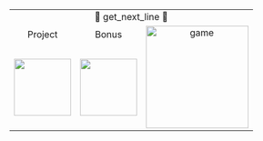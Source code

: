 <table>
  <tr>
    <td colspan="4" align="center">📝 get_next_line 📝</td>
  </tr>
  <tr>
    <td align="center">Project</td>
    <td align="center">Bonus</td>
    <td rowspan="2" align="center"><img width="180" alt="game" src="https://github.com/LLuisPP/42Cursus/assets/116104082/bd1da890-659d-49b1-87f4-0aa122a59e93"></td>
  </tr>
  <tr>
    <td align="center"><img width="100" src="https://github.com/LLuisPP/42Cursus/assets/116104082/504507eb-65b0-4814-9525-a2c22100dab1"></td>
    <td align="center"><img width="100" src="https://github.com/LLuisPP/42Cursus/assets/116104082/9e54f420-b26e-46ae-8886-132ebd161931"></td>
  </tr>
</table>
